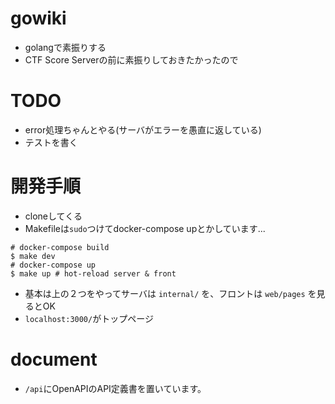 # gowiki
- golangで素振りする
- CTF Score Serverの前に素振りしておきたかったので

# TODO
- error処理ちゃんとやる(サーバがエラーを愚直に返している)
- テストを書く

# 開発手順
- cloneしてくる
- Makefileは``sudo``つけてdocker-compose upとかしています...
```shell
# docker-compose build
$ make dev
# docker-compose up
$ make up # hot-reload server & front
```
- 基本は上の２つをやってサーバは ``internal/`` を、フロントは ``web/pages`` を見るとOK
- ``localhost:3000/``がトップページ

# document
- ``/api``にOpenAPIのAPI定義書を置いています。
